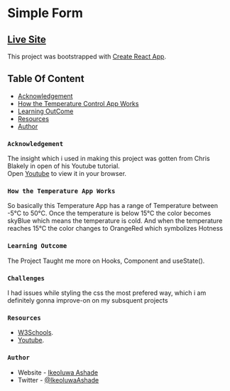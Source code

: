 # Simple Form

## [Live Site](https://fabulous-entremet-fd89b3.netlify.app/)

This project was bootstrapped with [Create React App](https://github.com/facebook/create-react-app).

## Table Of Content

- [Acknowledgement](#Acknowledgement)
- [How the Temperature Control App Works](#How-it-Works)
- [Learning OutCome](#Learning-OutCome)
- [Resources](#Resources)
- [Author](#Author)

### `Acknowledgement`

The insight which i used in making this project was gotten from Chris Blakely in open of his Youtube tutorial.\
Open [Youtube](https://youtu.be/V3bhcxpoxQU) to view it in your browser.

### `How the Temperature App Works`
So basically this Temperature App has a range of Temperature between -5°C to 50°C. Once the temperature is below 15°C the color becomes skyBlue which means the temperature is cold. And when the temperature reaches 15°C the color changes to OrangeRed which symbolizes Hotness

### `Learning Outcome`

The Project Taught me more on Hooks, Component and useState().

### `Challenges`
I had issues while styling the css the most prefered way, which i am definitely gonna improve-on on my subsquent projects

### `Resources`

- [W3Schools](https://www.w3schools.com).
- [Youtube](https://youtu.be/V3bhcxpoxQU).



### `Author`

- Website - [Ikeoluwa Ashade](https://github.com/IkeoluwaAshade/)
- Twitter - [@IkeoluwaAshade](https://www.twitter.com/IkeoluwaAshade/)


